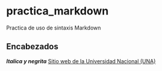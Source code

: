# practica_markdown
Practica de uso de sintaxis Markdown

## Encabezados
***Italica y negrita***
[Sitio web de la Universidad Nacional (UNA)](https://www.una.ac.cr/)
